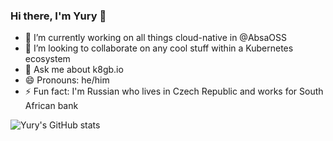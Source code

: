 ### Hi there, I'm Yury 👋

- 🔭 I’m currently working on all things cloud-native in @AbsaOSS
- 👯 I’m looking to collaborate on any cool stuff within a Kubernetes ecosystem
- 💬 Ask me about k8gb.io
- 😄 Pronouns: he/him
- ⚡ Fun fact: I'm Russian who lives in Czech Republic and works for South African bank

![Yury's GitHub stats](https://github-readme-stats.vercel.app/api?username=ytsarev&count_private=true&show_icons=true&theme=tokyonight)


<!--
**ytsarev/ytsarev** is a ✨ _special_ ✨ repository because its `README.md` (this file) appears on your GitHub profile.

Here are some ideas to get you started:

- 🔭 I’m currently working on ...
- 🌱 I’m currently learning ...
- 👯 I’m looking to collaborate on ...
- 🤔 I’m looking for help with ...
- 💬 Ask me about ...
- 📫 How to reach me: ...
- 😄 Pronouns: ...
- ⚡ Fun fact: ...
-->
